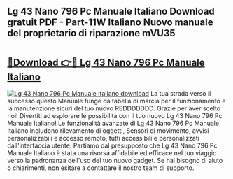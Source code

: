 ## Lg 43 Nano 796 Pc Manuale Italiano Download gratuit PDF - Part-11W Italiano Nuovo manuale del proprietario di riparazione mVU35

# <h2><a href="http://dfel32.blite.top/?on=Lg+43+Nano+796+Pc+Manuale+Italiano">🔗Download 👉🔴 Lg 43 Nano 796 Pc Manuale Italiano</a></h2>

[![Lg 43 Nano 796 Pc Manuale Italiano download](https://i.imgur.com/lujVjoI.png)](http://dfel32.blite.top/?on=Lg+43+Nano+796+Pc+Manuale+Italiano)
La tua strada verso il successo questo Manuale funge da tabella di marcia per il funzionamento e la manutenzione sicuri del tuo nuovo REDDDDDDD. Grazie per aver scelto noi! Divertiti ad esplorare le possibilità con il tuo nuovo Lg 43 Nano 796 Pc Manuale Italiano! Le funzionalità avanzate di Lg 43 Nano 796 Pc Manuale Italiano includono rilevamento di oggetti, Sensori di movimento, avvisi personalizzabili e accesso remoto, tutti accessibili e personalizzati dall'interfaccia utente. Partiamo dal presupposto che Lg 43 Nano 796 Pc Manuale Italiano è stata una risorsa affidabile ed efficace nel tuo viaggio verso la padronanza dell'uso del tuo nuovo gadget. Se hai bisogno di aiuto o chiarimenti, non esitare a contattare il nostro team di supporto.
